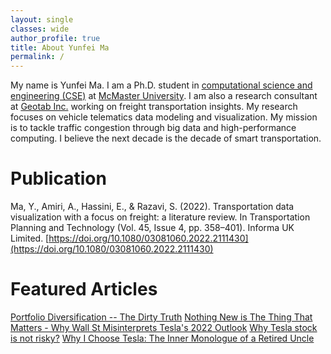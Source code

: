```yaml
---
layout: single
classes: wide
author_profile: true
title: About Yunfei Ma
permalink: /
---
```


My name is Yunfei Ma. I am a Ph.D. student in [computational science and engineering (CSE)](https://cse.mcmaster.ca/people/graduate-students.html) at [McMaster University](https://www.mcmaster.ca/). I am also a research consultant at [Geotab Inc.](https://www.geotab.com/) working on freight transportation insights. My research focuses on vehicle telematics data modeling and visualization. My mission is to tackle traffic congestion through big data and high-performance computing. I believe the next decade is the decade of smart transportation. 



# Publication

Ma, Y., Amiri, A., Hassini, E., & Razavi, S. (2022). Transportation data visualization with a focus on freight: a literature review. In Transportation Planning and Technology (Vol. 45, Issue 4, pp. 358–401). Informa UK Limited. [https://doi.org/10.1080/03081060.2022.2111430](https://doi.org/10.1080/03081060.2022.2111430)

# Featured Articles

[Portfolio Diversification -- The Dirty Truth](/_posts/2022-12-17-test.md)
[Nothing New is The Thing That Matters - Why Wall St Misinterprets Tesla's 2022 Outlook](https://www.linkedin.com/pulse/nothing-new-thing-matters-why-wall-st-misinterprets-yunfei-ma/)
[Why Tesla stock is not risky?](https://www.linkedin.com/pulse/why-tesla-stock-risky-yunfei-ma/)
[Why I Choose Tesla: The Inner Monologue of a Retired Uncle](https://www.linkedin.com/pulse/why-i-choose-tesla-inner-monologue-retired-uncle-yunfei-ma/)
